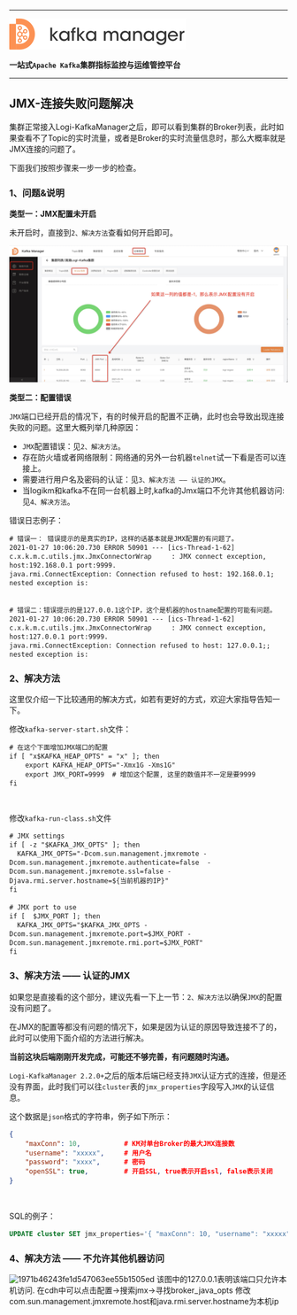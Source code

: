 
---

![kafka-manager-logo](../assets/images/common/logo_name.png)

**一站式`Apache Kafka`集群指标监控与运维管控平台**

--- 

## JMX-连接失败问题解决

集群正常接入Logi-KafkaManager之后，即可以看到集群的Broker列表，此时如果查看不了Topic的实时流量，或者是Broker的实时流量信息时，那么大概率就是JMX连接的问题了。

下面我们按照步骤来一步一步的检查。

### 1、问题&说明

**类型一：JMX配置未开启**

未开启时，直接到`2、解决方法`查看如何开启即可。

![check_jmx_opened](./assets/connect_jmx_failed/check_jmx_opened.jpg)


**类型二：配置错误**

`JMX`端口已经开启的情况下，有的时候开启的配置不正确，此时也会导致出现连接失败的问题。这里大概列举几种原因：

- `JMX`配置错误：见`2、解决方法`。
- 存在防火墙或者网络限制：网络通的另外一台机器`telnet`试一下看是否可以连接上。
- 需要进行用户名及密码的认证：见`3、解决方法 —— 认证的JMX`。
- 当logikm和kafka不在同一台机器上时,kafka的Jmx端口不允许其他机器访问:见`4、解决方法`。


错误日志例子：
```
# 错误一： 错误提示的是真实的IP，这样的话基本就是JMX配置的有问题了。
2021-01-27 10:06:20.730 ERROR 50901 --- [ics-Thread-1-62] c.x.k.m.c.utils.jmx.JmxConnectorWrap     : JMX connect exception, host:192.168.0.1 port:9999.
java.rmi.ConnectException: Connection refused to host: 192.168.0.1; nested exception is: 


# 错误二：错误提示的是127.0.0.1这个IP，这个是机器的hostname配置的可能有问题。
2021-01-27 10:06:20.730 ERROR 50901 --- [ics-Thread-1-62] c.x.k.m.c.utils.jmx.JmxConnectorWrap     : JMX connect exception, host:127.0.0.1 port:9999.
java.rmi.ConnectException: Connection refused to host: 127.0.0.1;; nested exception is: 
```

### 2、解决方法

这里仅介绍一下比较通用的解决方式，如若有更好的方式，欢迎大家指导告知一下。

修改`kafka-server-start.sh`文件：
```
# 在这个下面增加JMX端口的配置
if [ "x$KAFKA_HEAP_OPTS" = "x" ]; then
    export KAFKA_HEAP_OPTS="-Xmx1G -Xms1G"
    export JMX_PORT=9999  # 增加这个配置, 这里的数值并不一定是要9999
fi
```

&nbsp;

修改`kafka-run-class.sh`文件
```
# JMX settings
if [ -z "$KAFKA_JMX_OPTS" ]; then
  KAFKA_JMX_OPTS="-Dcom.sun.management.jmxremote -Dcom.sun.management.jmxremote.authenticate=false  -Dcom.sun.management.jmxremote.ssl=false -Djava.rmi.server.hostname=${当前机器的IP}"
fi

# JMX port to use
if [  $JMX_PORT ]; then
  KAFKA_JMX_OPTS="$KAFKA_JMX_OPTS -Dcom.sun.management.jmxremote.port=$JMX_PORT -Dcom.sun.management.jmxremote.rmi.port=$JMX_PORT"
fi
```


### 3、解决方法 —— 认证的JMX

如果您是直接看的这个部分，建议先看一下上一节：`2、解决方法`以确保`JMX`的配置没有问题了。

在JMX的配置等都没有问题的情况下，如果是因为认证的原因导致连接不了的，此时可以使用下面介绍的方法进行解决。

**当前这块后端刚刚开发完成，可能还不够完善，有问题随时沟通。**

`Logi-KafkaManager 2.2.0+`之后的版本后端已经支持`JMX`认证方式的连接，但是还没有界面，此时我们可以往`cluster`表的`jmx_properties`字段写入`JMX`的认证信息。

这个数据是`json`格式的字符串，例子如下所示：

```json
{
    "maxConn": 10,           # KM对单台Broker的最大JMX连接数
    "username": "xxxxx",     # 用户名
    "password": "xxxx",      # 密码
    "openSSL": true,         # 开启SSL, true表示开启ssl, false表示关闭
}
```

&nbsp;

SQL的例子：
```sql
UPDATE cluster SET jmx_properties='{ "maxConn": 10,	"username": "xxxxx", "password": "xxxx", "openSSL": false }' where id={xxx};
```
### 4、解决方法 —— 不允许其他机器访问
![1971b46243fe1d547063ee55b1505ed](https://user-images.githubusercontent.com/2869938/154413486-f6531946-8c4c-447e-aa2e-b112e5e623d6.png)
该图中的127.0.0.1表明该端口只允许本机访问.
在cdh中可以点击配置->搜索jmx->寻找broker_java_opts 修改com.sun.management.jmxremote.host和java.rmi.server.hostname为本机ip
